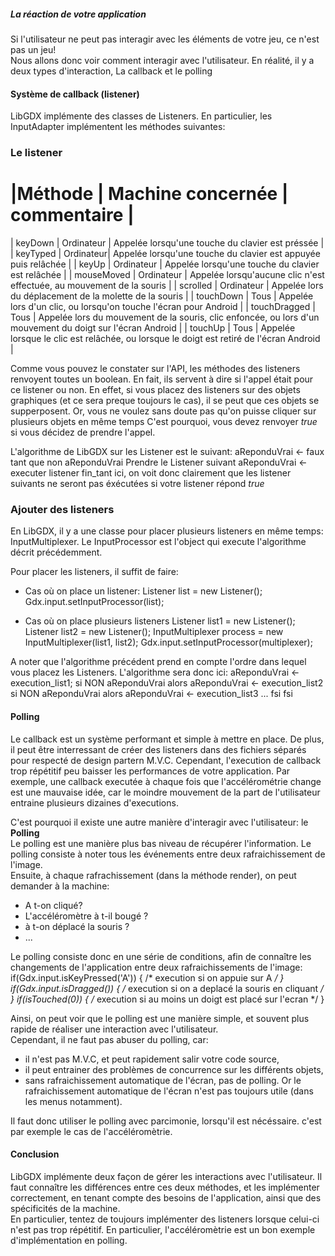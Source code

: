 ##### La réaction de votre application #####
Si l'utilisateur ne peut pas interagir avec les éléments de votre jeu, ce n'est pas un jeu!  
Nous allons donc voir comment interagir avec l'utilisateur. En réalité, il y a deux types d'interaction, La callback et le polling

#### Système de callback (listener) ####
LibGDX implémente des classes de Listeners. En particulier, les InputAdapter implémentent les méthodes suivantes:

### Le listener ###

|Méthode | Machine concernée | commentaire |
============================================
| keyDown | Ordinateur | Appelée lorsqu'une touche du clavier est préssée |
| keyTyped | Ordinateur| Appelée lorsqu'une touche du clavier est appuyée puis relâchée |
| keyUp    | Ordinateur | Appelée lorsqu'une touche du clavier est relâchée |
| mouseMoved | Ordinateur | Appelée lorsqu'aucune clic n'est effectuée, au mouvement de la souris |
| scrolled | Ordinateur | Appelée lors du déplacement de la molette de la souris |
| touchDown | Tous      | Appelée lors d'un clic, ou lorsqu'on touche l'écran pour Android |
| touchDragged | Tous  | Appelée lors du mouvement de la souris, clic enfoncée, ou lors d'un mouvement du doigt sur l'écran Android |
| touchUp | Tous | Appelée lorsque le clic est relâchée, ou lorsque le doigt est retiré de l'écran Android |

Comme vous pouvez le constater sur l'API, les méthodes des listeners renvoyent toutes un boolean. En fait, ils servent à dire si l'appel était pour ce listener ou non.
En effet, si vous placez des listeners sur des objets graphiques (et ce sera preque toujours le cas), il se peut que ces objets se supperposent. Or, vous ne voulez sans doute pas qu'on puisse cliquer sur plusieurs objets en même temps
C'est pourquoi, vous devez renvoyer *true* si vous décidez de prendre l'appel.

L'algorithme de LibGDX sur les Listener est le suivant:
	aReponduVrai <- faux
	tant que non aReponduVrai
		Prendre le Listener suivant
		aReponduVrai <- executer listener
	fin_tant
ici, on voit donc clairement que les listener suivants ne seront pas éxécutées si votre listener répond *true*

### Ajouter des listeners ###
En LibGDX, il y a une classe pour placer plusieurs listeners en même temps: InputMultiplexer.
Le InputProcessor est l'object qui execute l'algorithme décrit précédemment.

Pour placer les listeners, il suffit de faire:
 * Cas où on place un listener:
 	Listener list = new Listener();
	Gdx.input.setInputProcessor(list);

 * Cas où on place plusieurs listeners
	Listener list1 = new Listener();
	Listener list2 = new Listener();
	InputMultiplexer process = new InputMultiplexer(list1, list2);
	Gdx.input.setInputProcessor(multiplexer);
	
A noter que l'algorithme précédent prend en compte l'ordre dans lequel vous placez les Listeners. L'algorithme sera donc ici:
	aReponduVrai <- execution_list1;
	si NON aReponduVrai alors
		aReponduVrai <- execution_list2
		si NON aReponduVrai alors
			aReponduVrai <- execution_list3 ...
		fsi
	fsi


#### Polling ####
Le callback est un système performant et simple à mettre en place. De plus, il peut être interressant de créer des listeners dans des fichiers séparés pour respecté de design partern M.V.C.
Cependant, l'execution de callback trop répétitif peu baisser les performances de votre application. Par exemple, une callback executée à chaque fois que l'accélérométrie change est une mauvaise idée, car le moindre mouvement de la part de l'utilisateur entraine plusieurs dizaines d'executions.  

C'est pourquoi il existe une autre manière d'interagir avec l'utilisateur: le **Polling**  
Le polling est une manière plus bas niveau de récupérer l'information. Le polling consiste à noter tous les événements entre deux rafraichissement de l'image.  
Ensuite, à chaque rafrachissement (dans la méthode render), on peut demander à la machine:
 * A t-on cliqué?
 * L'accéléromètre à t-il bougé ?
 * à t-on déplacé la souris ?
 * ...

Le polling consiste donc en une série de conditions, afin de connaître les changements de l'application entre deux rafraichissements de l'image:
	if(Gdx.input.isKeyPressed('A')) {
		/* execution si on appuie sur A */
	}
	if(Gdx.input.isDragged()) {
		/* execution si on a deplacé la souris en cliquant */
	}
	if(isTouched(0)) {
		/* execution si au moins un doigt est placé sur l'ecran */
	}


Ainsi, on peut voir que le polling est une manière simple, et souvent plus rapide de réaliser une interaction avec l'utilisateur.  
Cependant, il ne faut pas abuser du polling, car:
 * il n'est pas M.V.C, et peut rapidement salir votre code source,
 * il peut entrainer des problèmes de concurrence sur les différents objets,
 * sans rafraichissement automatique de l'écran, pas de polling. Or le rafraichissement automatique de l'écran n'est pas toujours utile (dans les menus notamment).

Il faut donc utiliser le polling avec parcimonie, lorsqu'il est nécéssaire. c'est par exemple le cas de l'accéléromètrie.


#### Conclusion ####
LibGDX implémente deux façon de gérer les interactions avec l'utilisateur. Il faut connaître les différences entre ces deux méthodes, et les implémenter correctement, en tenant compte des besoins de l'application, ainsi que des spécificités de la machine.  
En particulier, tentez de toujours implémenter des listeners lorsque celui-ci n'est pas trop répétitif. En particulier, l'accéléromètrie est un bon exemple d'implémentation en polling.

